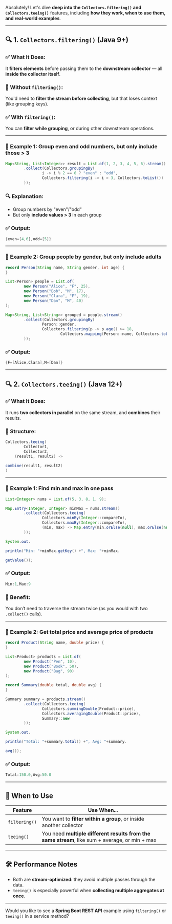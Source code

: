 Absolutely! Let's dive **deep into the `Collectors.filtering()` and `Collectors.teeing()`** features, including **how
they work, when to use them, and real-world examples**.

---

## 🔍 **1. `Collectors.filtering()` (Java 9+)**

### ✅ What It Does:

It **filters elements** before passing them to the **downstream collector** — all **inside the collector itself**.

### 🚫 Without `filtering()`:

You'd need to **filter the stream before collecting**, but that loses context (like grouping keys).

### ✅ With `filtering()`:

You can **filter while grouping**, or during other downstream operations.

---

### 🧪 Example 1: Group even and odd numbers, but only include those > 3

```java
Map<String, List<Integer>> result = List.of(1, 2, 3, 4, 5, 6).stream()
        .collect(Collectors.groupingBy(
                i -> i % 2 == 0 ? "even" : "odd",
                Collectors.filtering(i -> i > 3, Collectors.toList())
        ));
```

### 🔍 Explanation:

* Group numbers by "even"/"odd"
* But only **include values > 3** in each group

### ✅ Output:

```java
{even=[4,6],odd=[5]}
```

---

### 🧪 Example 2: Group people by gender, but only include adults

```java
record Person(String name, String gender, int age) {
}

List<Person> people = List.of(
        new Person("Alice", "F", 25),
        new Person("Bob", "M", 17),
        new Person("Clara", "F", 19),
        new Person("Dan", "M", 40)
);

Map<String, List<String>> grouped = people.stream()
        .collect(Collectors.groupingBy(
                Person::gender,
                Collectors.filtering(p -> p.age() >= 18,
                        Collectors.mapping(Person::name, Collectors.toList()))
        ));
```

### ✅ Output:

```java
{F=[Alice,Clara],M=[Dan]}
```

---

## 🔍 **2. `Collectors.teeing()` (Java 12+)**

### ✅ What It Does:

It runs **two collectors in parallel** on the same stream, and **combines** their results.

### 🔁 Structure:

```java
Collectors.teeing(
        Collector1,
        Collector2,
    (result1, result2) ->

combine(result1, result2)
)
```

---

### 🧪 Example 1: Find min and max in one pass

```java
List<Integer> nums = List.of(5, 3, 8, 1, 9);

Map.Entry<Integer, Integer> minMax = nums.stream()
        .collect(Collectors.teeing(
                Collectors.minBy(Integer::compareTo),
                Collectors.maxBy(Integer::compareTo),
                (min, max) -> Map.entry(min.orElse(null), max.orElse(null))
        ));

System.out.

println("Min: "+minMax.getKey() +", Max: "+minMax.

getValue());
```

### ✅ Output:

```java
Min:1,Max:9
```

### 🚀 Benefit:

You don’t need to traverse the stream twice (as you would with two `.collect()` calls).

---

### 🧪 Example 2: Get total price and average price of products

```java
record Product(String name, double price) {
}

List<Product> products = List.of(
        new Product("Pen", 10),
        new Product("Book", 50),
        new Product("Bag", 90)
);

record Summary(double total, double avg) {
}

Summary summary = products.stream()
        .collect(Collectors.teeing(
                Collectors.summingDouble(Product::price),
                Collectors.averagingDouble(Product::price),
                Summary::new
        ));

System.out.

println("Total: "+summary.total() +", Avg: "+summary.

avg());
```

### ✅ Output:

```java
Total:150.0,Avg:50.0
```

---

## 🧠 When to Use

| Feature       | Use When...                                                                                    |
|---------------|------------------------------------------------------------------------------------------------|
| `filtering()` | You want to **filter within a group**, or inside another collector                             |
| `teeing()`    | You need **multiple different results from the same stream**, like sum + average, or min + max |

---

## 🛠️ Performance Notes

* Both are **stream-optimized**: they avoid multiple passes through the data.
* `teeing()` is especially powerful when **collecting multiple aggregates at once**.

---

Would you like to see a **Spring Boot REST API** example using `filtering()` or `teeing()` in a service method?
